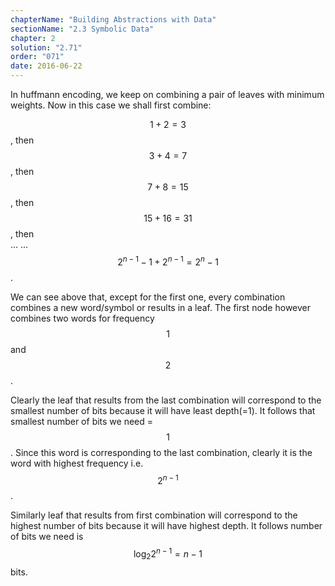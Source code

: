 ```yaml
---
chapterName: "Building Abstractions with Data"
sectionName: "2.3 Symbolic Data"
chapter: 2
solution: "2.71"
order: "071"
date: 2016-06-22
---
```


In huffmann encoding, we keep on combining a pair of leaves with minimum weights. Now in this case we shall first combine:
 
$$ 1 + 2 = 3 $$, then           
$$ 3 + 4 = 7 $$, then           
$$ 7 + 8 = 15 $$, then           
$$ 15 + 16 = 31 $$, then           
...
...
$$ 2^{n-1} - 1 + 2^{n-1} =  2^n - 1 $$.
           
We can see above that, except for the first one, every combination combines a new word/symbol or results in a leaf. The first node however combines two words
for frequency $$ 1 $$ and $$ 2 $$.

Clearly the leaf that results from the last combination will correspond to the smallest number of bits because it will have least depth(=1). 
It follows that smallest number of bits we need = $$ 1 $$. Since this word is corresponding to the last combination, clearly it is the word with highest frequency
i.e. $$ 2^{n-1} $$.

Similarly leaf that results from first combination will correspond to the highest number of bits because it will have highest depth. It follows number of bits 
we need is $$ {\log}_2 { 2^{n-1} } = n-1 $$ bits.



         
         



